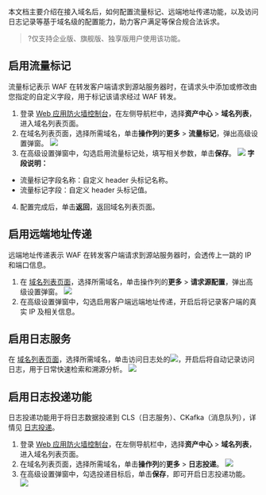 本文档主要介绍在接入域名后，如何配置流量标记、远端地址传递功能，以及访问日志记录等基于域名级的配置能力，助力客户满足等保合规合法诉求。
>?仅支持企业版、旗舰版、独享版用户使用该功能。
>

## 启用流量标记
流量标记表示 WAF 在转发客户端请求到源站服务器时，在请求头中添加或修改由您指定的自定义字段，用于标记该请求经过 WAF 转发。
1. 登录 [Web 应用防火墙控制台](https://console.cloud.tencent.com/guanjia/tea-overview)，在左侧导航栏中，选择**资产中心** > **域名列表**，进入域名列表页面。
2. 在域名列表页面，选择所需域名，单击**操作列**的**更多** > **流量标记**，弹出高级设置弹窗。
![](https://qcloudimg.tencent-cloud.cn/raw/858ab587c1742ac6167f913c3c33ec63.png)
3. 在高级设置弹窗中，勾选启用流量标记处，填写相关参数，单击**保存**。
![](https://qcloudimg.tencent-cloud.cn/raw/8a8a90c735ff3c5af40d3c5db1a084b5.png)
**字段说明：**
 - 流量标记字段名称：自定义 header 头标记名称。
 - 流量标记字段：自定义 header 头标记值。
4. 配置完成后，单击**返回**，返回域名列表页面。


## 启用远端地址传递
远端地址传递表示 WAF 在转发客户端请求到源站服务器时，会透传上一跳的 IP 和端口信息。
1. 在 [域名列表页面](https://console.cloud.tencent.com/guanjia/tea-domain)，选择所需域名，单击操作列的**更多** > **请求源配置**，弹出高级设置弹窗。
![](https://qcloudimg.tencent-cloud.cn/raw/cb093d53c4d1a64ab865a3faf3a60ccb.png)
2. 在高级设置弹窗中，勾选启用客户端远端地址传递，开启后将记录客户端的真实 IP 及相关信息。


## 启用日志服务
在 [域名列表页面](https://console.cloud.tencent.com/guanjia/tea-domain)，选择所需域名，单击访问日志处的![](https://qcloudimg.tencent-cloud.cn/raw/03b7ea98d43196ffcaa14571d045bb8b.png)，开启后将自动记录访问日志，用于日常快速检索和溯源分析。
![](https://qcloudimg.tencent-cloud.cn/raw/1c811c85e1a52e81a6d8f79cab67b3b1.png)


## 启用日志投递功能
日志投递功能用于将日志数据投递到 CLS（日志服务）、CKafka（消息队列），详情见 [日志投递](https://cloud.tencent.com/document/product/627/70276)。
1. 登录 [Web 应用防火墙控制台](https://console.cloud.tencent.com/guanjia/tea-overview)，在左侧导航栏中，选择**资产中心** > **域名列表**，进入域名列表页面。
2. 在域名列表页面，选择所需域名，单击**操作列**的**更多** > **日志投递**。
![](https://qcloudimg.tencent-cloud.cn/raw/0aca870524d62021bf4cf971dfbf9756.png)
3. 在高级设置弹窗中，勾选投递目标后，单击**保存**，即可开启日志投递功能。
![](https://qcloudimg.tencent-cloud.cn/raw/1101b0847f77f9517ca264cebcce2fa9.png)
